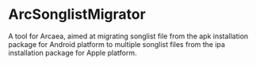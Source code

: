 # ArcSonglistMigrator
A tool for Arcaea, aimed at migrating songlist file from the apk installation package for Android platform to multiple songlist files from the ipa installation package for Apple platform.
